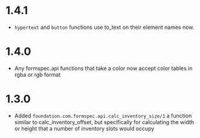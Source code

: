 # 1.4.1

* `hypertext` and `button` functions use to_text on their element names now.

# 1.4.0

* Any formspec.api functions that take a color now accept color tables in rgba or rgb format

# 1.3.0

* Added `foundation.com.formspec.api.calc_inventory_size/1` a function similar to calc_inventory_offset, but specifically for calculating the width or height that a number of inventory slots would occupy
